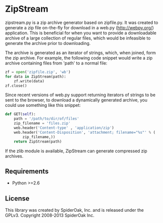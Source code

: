 
# ZipStream

zipstream.py is a zip archive generator based on zipfile.py. It was created to
generate a zip file on-the-fly for download in a web.py (http://webpy.org/)
application. This is beneficial for when you want to provide a downloadable
archive of a large collection of regular files, which would be infeasible to
generate the archive prior to downloading.

The archive is generated as an iterator of strings, which, when joined, form
the zip archive. For example, the following code snippet would write a zip
archive containing files from 'path' to a normal file:

```python
zf = open('zipfile.zip', 'wb')
for data in ZipStream(path):
    zf.write(data)
zf.close()
```

Since recent versions of web.py support returning iterators of strings to be
sent to the browser, to download a dynamically generated archive, you could
use something like this snippet:

```python
def GET(self):
    path = '/path/to/dir/of/files'
    zip_filename = 'files.zip'
    web.header('Content-type' , 'application/zip')
    web.header('Content-Disposition', 'attachment; filename="%s"' % (
        zip_filename,))
    return ZipStream(path)
```

If the zlib module is available, ZipStream can generate compressed zip
archives.

## Requirements

  * Python >=2.6

## License

This library was created by SpiderOak, Inc. and is released under the GPLv3.
Copyright 2008-2013 SpiderOak Inc.

